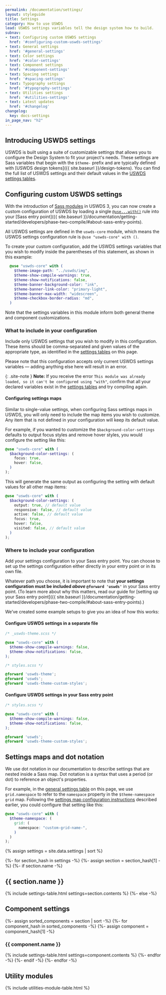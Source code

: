 ```yaml
---
permalink: /documentation/settings/
layout: styleguide
title: Settings
category: How to use USWDS
lead: USWDS settings variables tell the design system how to build.
subnav:
- text: Configuring custom USWDS settings
  href: '#configuring-custom-uswds-settings'
- text: General settings
  href: '#general-settings'
- text: Color settings
  href: '#color-settings'
- text: Component settings
  href: '#component-settings'
- text: Spacing settings
  href: '#spacing-settings'
- text: Typography settings
  href: '#typography-settings'
- text: Utilities settings
  href: '#utilities-settings'
- text: Latest updates
  href: '#changelog'
changelog:
  key: docs-settings
in_page_nav: "h2"
---
```


## Introducing USWDS settings
USWDS is built using a suite of customizable settings that allows you to configure the Design System to fit your project's needs. These settings are Sass variables that begin with the `$theme-` prefix and are typically defined with [USWDS design tokens]({{ site.baseurl }}/design-tokens). You can find the full list of USWDS settings and their default values in the [USWDS settings tables](#general-settings).

## Configuring custom USWDS settings
With the introduction of [Sass modules](https://sass-lang.com/blog/the-module-system-is-launched) in USWDS 3, you can now create a custom configuration of USWDS by loading a single [`@use...with()`](https://sass-lang.com/documentation/at-rules/use#configuration) rule into your [Sass entry point]({{ site.baseurl }}/documentation/getting-started/developers/phase-two-compile/#about-sass-entry-points).

All USWDS settings are defined in the `uswds-core` module, which means the USWDS settings configuration rule is `@use "uswds-core" with ()`.

To create your custom configuration, add the USWDS settings variables that you wish to modify inside the parentheses of this statement, as shown in this example:

```scss
  @use "uswds-core" with (
    $theme-image-path: "../uswds/img",
    $theme-show-compile-warnings: true,
    $theme-show-notifications: false,
    $theme-banner-background-color: "ink",
    $theme-banner-link-color: "primary-light",
    $theme-banner-max-width: "widescreen",
    $theme-checkbox-border-radius: "md",
  )
```
Note that the settings variables in this module inform both general theme and component customizations.

### What to include in your configuration
Include only USWDS settings that you wish to modify in this configuration. These items should be comma-separated and given values of the appropriate type, as identified in the [settings tables](#general-settings) on this page.

Please note that this configuration accepts only current USWDS settings variables &mdash; adding anything else here will result in an error.

{: .site-note }
**Note:** If you receive the error `This module was already loaded, so it can't be configured using "with"`, confirm that all your declared variables exist in the [settings tables](#general-settings) and try compiling again.

#### Configuring settings maps
Similar to single-value settings, when configuring Sass settings maps in USWDS, you will only need to include the map items you wish to customize. Any item that is not defined in your configuration will keep its default value.

For example, if you wanted to customize the `$background-color-settings` defaults to output focus styles and remove hover styles, you would configure the setting like this:

```scss
@use "uswds-core" with (
  $background-color-settings: (
    focus: true,
    hover: false,
  )
);
```

This will generate the same output as configuring the setting with default values for all other map items:

```scss
@use "uswds-core" with (
  $background-color-settings: (
    output: true, // default value
    responsive: false, // default value
    active: false, // default value
    focus: true,
    hover: false,
    visited: false, // default value
  )
);
```



### Where to include your configuration
Add your settings configuration to your Sass entry point. You can choose to set up the settings configuration either directly in your entry point or in its own file.

Whatever path you choose, it is important to note that **your settings configuration must be included _above_ `@forward 'uswds'`**  in your Sass entry point. (To learn more about why this matters, read our guide for [setting up your Sass entry point]({{ site.baseurl }}/documentation/getting-started/developers/phase-two-compile/#about-sass-entry-points).)

We’ve created some example setups to give you an idea of how this works:


#### Configure USWDS settings in a separate file

```scss
/* _uswds-theme.scss */

@use "uswds-core" with (
  $theme-show-compile-warnings: false,
  $theme-show-notifications: false,
);
```

```scss
/* styles.scss */

@forward 'uswds-theme';
@forward 'uswds';
@forward 'uswds-theme-custom-styles';
```
#### Configure USWDS settings in your Sass entry point


```scss
/* styles.scss */

@use "uswds-core" with (
  $theme-show-compile-warnings: false,
  $theme-show-notifications: false,
);

@forward 'uswds';
@forward 'uswds-theme-custom-styles';
```

## Settings maps and dot notation
We use dot notation in our documentation to describe settings that are nested inside a Sass map. Dot notation is a syntax that uses a period (or dot) to reference an object's properties.

For example, in the [general settings table](#general-settings) on this page, we use `grid.namespace` to refer to the `namespace` property in the `$theme-namespace` `grid` map. Following the [settings map configuration instructions](#configuring-settings-maps) described earlier, you could configure that setting like this:

```scss
@use "uswds-core" with (
  $theme-namespace: (
    grid: (
      namespace: "custom-grid-name-",
    )
  )
);
```

{% assign settings = site.data.settings | sort %}

{%- for section_hash in settings -%}
  {%- assign section = section_hash[1] -%}
  {%- if section.name -%}
    <h2 id="{{ section.name | slugify }}">{{ section.name }}</h2>
    {% include settings-table.html
      settings=section.contents
    %}
  {%- else -%}
    <h2 id="component-settings">Component settings</h2>
    {%- assign sorted_components = section | sort -%}
    {%- for component_hash in sorted_components -%}
    {%- assign component = component_hash[1] -%}
      <h3 id="{{ component.name | slugify }}" class="border-bottom-2px padding-bottom-05 text-normal">{{ component.name }}</h3>
      {% include settings-table.html
        settings=component.contents
      %}
    {%- endfor -%}
  {%- endif -%}
{%- endfor -%}

<h2 id="utility-modules">Utility modules</h2>
{% include utilities-module-table.html %}
